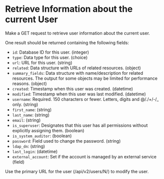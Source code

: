 # Retrieve Information about the current User

Make a GET request to retrieve user information about the current user.

One result should be returned containing the following fields:

* `id`: Database ID for this user. (integer)
* `type`: Data type for this user. (choice)
* `url`: URL for this user. (string)
* `related`: Data structure with URLs of related resources. (object)
* `summary_fields`: Data structure with name/description for related resources.  The output for some objects may be limited for performance reasons. (object)
* `created`: Timestamp when this user was created. (datetime)
* `modified`: Timestamp when this user was last modified. (datetime)
* `username`: Required. 150 characters or fewer. Letters, digits and @/./+/-/_ only. (string)
* `first_name`:  (string)
* `last_name`:  (string)
* `email`:  (string)
* `is_superuser`: Designates that this user has all permissions without explicitly assigning them. (boolean)
* `is_system_auditor`:  (boolean)
* `password`: Field used to change the password. (string)
* `ldap_dn`:  (string)
* `last_login`:  (datetime)
* `external_account`: Set if the account is managed by an external service (field)



Use the primary URL for the user (/api/v2/users/N/) to modify the user.